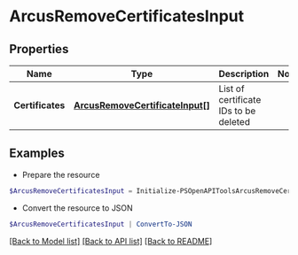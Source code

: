 # ArcusRemoveCertificatesInput
## Properties

Name | Type | Description | Notes
------------ | ------------- | ------------- | -------------
**Certificates** | [**ArcusRemoveCertificateInput[]**](ArcusRemoveCertificateInput.md) | List of certificate IDs to be deleted | 

## Examples

- Prepare the resource
```powershell
$ArcusRemoveCertificatesInput = Initialize-PSOpenAPIToolsArcusRemoveCertificatesInput  -Certificates null
```

- Convert the resource to JSON
```powershell
$ArcusRemoveCertificatesInput | ConvertTo-JSON
```

[[Back to Model list]](../README.md#documentation-for-models) [[Back to API list]](../README.md#documentation-for-api-endpoints) [[Back to README]](../README.md)

